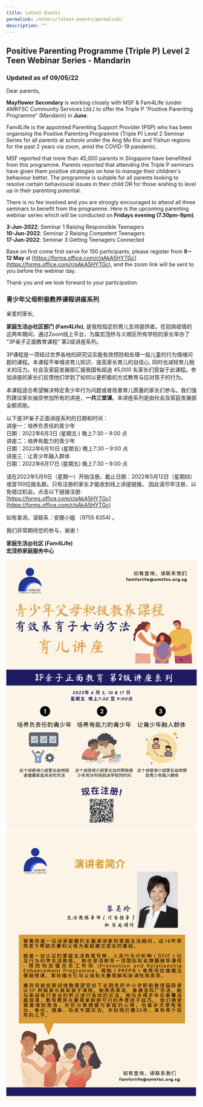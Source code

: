 ```yaml
---
title: Latest Events
permalink: /others/latest-events/permalink/
description: ""
---
```

Positive Parenting Programme (Triple P) Level 2 Teen Webinar Series - Mandarin
------------------------------------------------------------------------------

### **Updated as of 09/05/22**

Dear parents,

**Mayflower Secondary** is working closely with MSF & Fam4Life (under AMKFSC Community Services Ltd.) to offer the Triple P “Positive Parenting Programme” (Mandarin) in **June**.

Fam4Life is the appointed Parenting Support Provider (PSP) who has been organising the Positive Parenting Programme (Triple P) Level 2 Seminar Series for all parents at schools under the Ang Mo Kio and Yishun regions for the past 2 years via zoom, amid the COVID-19 pandemic.

MSF reported that more than 45,000 parents in Singapore have benefitted from this programme. Parents reported that attending the Triple P seminars have given them positive strategies on how to manage their children's behaviour better. The programme is suitable for all parents looking to resolve certain behavioural issues in their child OR for those wishing to level up in their parenting potential.

There is no fee involved and you are strongly encouraged to attend all three seminars to benefit from the programme. Here is the upcoming parenting webinar series which will be conducted on **Fridays evening (7.30pm-9pm)**.

**3-Jun-2022**: Seminar 1 Raising Responsible Teenagers  
**10-Jun-2022**: Seminar 2 Raising Competent Teenagers  
**17-Jun-2022**: Seminar 3 Getting Teenagers Connected

Base on first come first serve for 150 participants, please register from **9 – 12 May** at [https://forms.office.com/r/qAkA5HYTGc](https://forms.office.com/r/qAkA5HYTGc), and the zoom link will be sent to you before the webinar day.

Thank you and we look forward to your participation.

### 青少年父母积极教养课程讲座系列

亲爱的家长,

**家庭生活@社区部门 (Fam4Life)**, 是我校指定的育儿支持提供者。在冠病疫情的这两年期间，通过Zoom线上平台，为属宏茂桥与义顺区所有学校的家长举办了 “3P亲子正面教育课程” 第2级讲座系列。

3P课程是一项经过世界各地的研究证实能有效预防和处理一般儿童的行为情绪问题的课程。本课程不单增进育儿知识、提高家长育儿的自信心, 同时也减轻育儿相关的压力。社会及家庭发展部汇报我国有超過 45,000 名家长们受益于此课程。参加讲座的家长们反馈他们学到了如何以更积极的方式教育与应对孩子的行为。

本课程适合希望解决特定青少年行为问题或者改善育儿质量的家长们参与。我们强烈建议家长抽空参加所有的讲座，**一共三堂课**。本讲座系列是由社会及家庭发展部全额资助。

以下是3P亲子正面讲座系列的日期和时间：  
讲座一：培养负责任的青少年  
日期：2022年6月3日 (星期五·) 晚上7:30 – 9:00 点  
讲座二：培养有能力的青少年  
日期：2022年6月10日 (星期五) 晚上7:30 – 9:00 点  
讲座三：让青少年融入群体  
日期：2022年6月17日 (星期五) 晚上7:30 – 9:00 点

请在2022年5月9日（星期一）开始注册。截止日期：2022年5月12日（星期四）或首150位报名额。只有注册的家长才能收到线上讲座链接。 因此请尽早注册，以免错过机会。点击以下链接注册:  
[https://forms.office.com/r/qAkA5HYTGc](https://forms.office.com/r/qAkA5HYTGc)

如有查询，请联系：安娜小姐 （9755 6354) 。

我们非常期待您的参与，谢谢！

**家庭生活@社区 (Fam4Life)  
宏茂桥家庭服务中心**

![](/images/sem1.png)
![](/images/sem2.png)